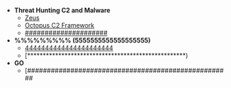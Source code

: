 


- <b>Threat Hunting C2 and Malware</b>
  - [Zeus](https://github.com/Hacosta21/Zeus-Trojan)
  - [Octopus C2 Framework](https://github.com/Hacosta21/Octopus-C2-framework)
  - [#####################](https://github.################)
- <b>%%%%%%%%% (5555555555555555555)</b>
  - [4444444444444444444444](https://github.com/Hacosta21)
  - [***************************************************)
- <b>GO</b>
  - [####################################################



